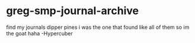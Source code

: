 # greg-smp-journal-archive
find my journals dipper pines
 i was the one that found like all of them so im the goat haha -Hypercuber
